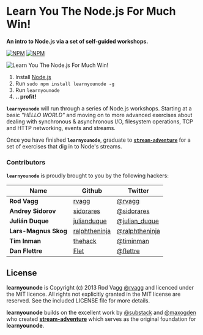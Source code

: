 # Learn You The Node.js For Much Win!

**An intro to Node.js via a set of self-guided workshops.**

[![NPM](https://nodei.co/npm/learnyounode.png?downloads=true&stars=true)](https://nodei.co/npm/learnyounode/) [![NPM](https://nodei.co/npm-dl/learnyounode.png?months=3)](https://nodei.co/npm/learnyounode/)

![Learn You The Node.js For Much Win!](https://raw.github.com/rvagg/learnyounode/master/learnyounode.png)

  1. Install [Node.js](http://nodejs.org/)
  2. Run `sudo npm install learnyounode -g`
  3. Run `learnyounode`
  4. **.. profit!**

<b><code>learnyounode</code></b> will run through a series of Node.js workshops. Starting at a basic *"HELLO WORLD"* and moving on to more advanced exercises about dealing with synchronous & asynchronous I/O, filesystem operations, TCP and HTTP networking, events and streams.

Once you have finished <b><code>learnyounode</code></b>, graduate to <b><code>[stream-adventure](https://github.com/substack/stream-adventure)</code></b> for a set of exercises that dig in to Node's streams.

### Contributors

<b><code>learnyounode</code></b> is proudly brought to you by the following hackers:

|Name                 |Github                                            |Twitter                                            |
|---------------------|--------------------------------------------------|---------------------------------------------------|
|**Rod Vagg**         |[rvagg](https://github.com/rvagg)                 |[@rvagg](http://twitter.com/rvagg)                 |
|**Andrey Sidorov**   |[sidorares](https://github.com/sidorares)         |[@sidorares](http://twitter.com/sidorares)         |
|**Julián Duque**     |[julianduque](https://github.com/julianduque)     |[@julian_duque](http://twitter.com/julian_duque)   |
|**Lars-Magnus Skog** |[ralphtheninja](https://github.com/ralphtheninja) |[@ralphtheninja](http://twitter.com/ralphtheninja) |
|**Tim Inman**        |[thehack](https://github.com/thehack)             |[@timinman](http://twitter.com/timinman)           |
|**Dan Flettre**      |[Flet](https://github.com/Flet)                   |[@flettre](http://twitter.com/flettre)             |


## License

**learnyounode** is Copyright (c) 2013 Rod Vagg [@rvagg](https://twitter.com/rvagg) and licenced under the MIT licence. All rights not explicitly granted in the MIT license are reserved. See the included LICENSE file for more details.

**learnyounode** builds on the excellent work by [@substack](https://github.com/substack) and [@maxogden](https://github.com/maxogden) who created **[stream-adventure](https://github.com/substack/stream-adventure)** which serves as the original foundation for **learnyounode**.
